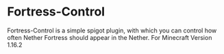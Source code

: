 # Fortress-Control
Fortress-Control is a simple spigot plugin, with which you can control how often Nether Fortress should appear in the Nether. For Minecraft Version 1.16.2
